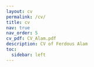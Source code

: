 ```yaml
---
layout: cv
permalink: /cv/
title: cv
nav: true
nav_order: 5
cv_pdf: CV_Alam.pdf
description: CV of Ferdous Alam
toc:
  sidebar: left
---
```

